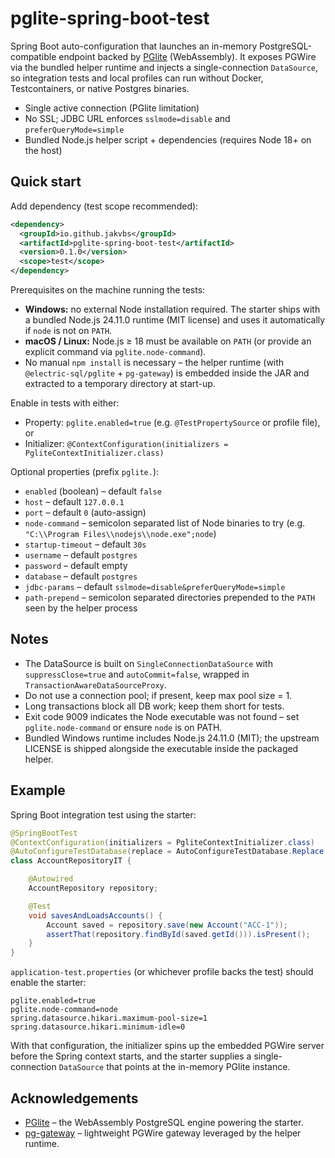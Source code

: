 # pglite-spring-boot-test

Spring Boot auto-configuration that launches an in-memory PostgreSQL-compatible endpoint backed by [PGlite] (WebAssembly). It exposes PGWire via the bundled helper runtime and injects a single-connection `DataSource`, so integration tests and local profiles can run without Docker, Testcontainers, or native Postgres binaries.

- Single active connection (PGlite limitation)
- No SSL; JDBC URL enforces `sslmode=disable` and `preferQueryMode=simple`
- Bundled Node.js helper script + dependencies (requires Node 18+ on the host)

## Quick start

Add dependency (test scope recommended):

```xml
<dependency>
  <groupId>io.github.jakvbs</groupId>
  <artifactId>pglite-spring-boot-test</artifactId>
  <version>0.1.0</version>
  <scope>test</scope>
</dependency>
```

Prerequisites on the machine running the tests:

- **Windows:** no external Node installation required. The starter ships with a bundled Node.js 24.11.0 runtime (MIT license) and uses it automatically if `node` is not on `PATH`.
- **macOS / Linux:** Node.js ≥ 18 must be available on `PATH` (or provide an explicit command via `pglite.node-command`).
- No manual `npm install` is necessary – the helper runtime (with `@electric-sql/pglite` + `pg-gateway`) is embedded inside the JAR and extracted to a temporary directory at start-up.

Enable in tests with either:

- Property: `pglite.enabled=true` (e.g. `@TestPropertySource` or profile file), or
- Initializer: `@ContextConfiguration(initializers = PgliteContextInitializer.class)`

Optional properties (prefix `pglite.`):

- `enabled` (boolean) – default `false`
- `host` – default `127.0.0.1`
- `port` – default `0` (auto-assign)
- `node-command` – semicolon separated list of Node binaries to try (e.g. `"C:\\Program Files\\nodejs\\node.exe";node`)
- `startup-timeout` – default `30s`
- `username` – default `postgres`
- `password` – default empty
- `database` – default `postgres`
- `jdbc-params` – default `sslmode=disable&preferQueryMode=simple`
- `path-prepend` – semicolon separated directories prepended to the `PATH` seen by the helper process

## Notes

- The DataSource is built on `SingleConnectionDataSource` with `suppressClose=true` and `autoCommit=false`, wrapped in `TransactionAwareDataSourceProxy`.
- Do not use a connection pool; if present, keep max pool size = 1.
- Long transactions block all DB work; keep them short for tests.
- Exit code 9009 indicates the Node executable was not found – set `pglite.node-command` or ensure `node` is on PATH.
- Bundled Windows runtime includes Node.js 24.11.0 (MIT); the upstream LICENSE is shipped alongside the executable inside the packaged helper.

## Example

Spring Boot integration test using the starter:

```java
@SpringBootTest
@ContextConfiguration(initializers = PgliteContextInitializer.class)
@AutoConfigureTestDatabase(replace = AutoConfigureTestDatabase.Replace.NONE)
class AccountRepositoryIT {

    @Autowired
    AccountRepository repository;

    @Test
    void savesAndLoadsAccounts() {
        Account saved = repository.save(new Account("ACC-1"));
        assertThat(repository.findById(saved.getId())).isPresent();
    }
}
```

`application-test.properties` (or whichever profile backs the test) should enable the starter:

```properties
pglite.enabled=true
pglite.node-command=node
spring.datasource.hikari.maximum-pool-size=1
spring.datasource.hikari.minimum-idle=0
```

With that configuration, the initializer spins up the embedded PGWire server before the Spring context starts, and the starter supplies a single-connection `DataSource` that points at the in-memory PGlite instance.

[PGlite]: https://github.com/electric-sql/pglite

## Acknowledgements

- [PGlite](https://github.com/electric-sql/pglite) – the WebAssembly PostgreSQL engine powering the starter.
- [pg-gateway](https://github.com/launchdarkly/pg-gateway) – lightweight PGWire gateway leveraged by the helper runtime.
